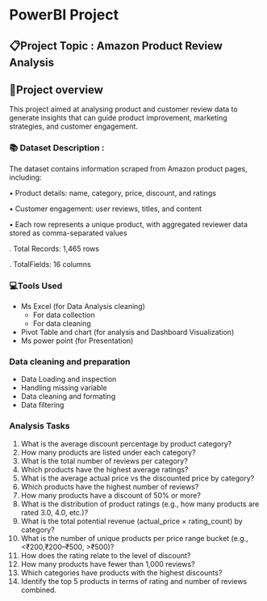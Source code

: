 # PowerBI Project 

## 📋Project Topic : Amazon Product Review Analysis

## 📔Project overview
This project aimed at analysing product and customer review data to generate insights that can guide product improvement, marketing strategies, and customer engagement.

### 📚 Dataset Description : 
The dataset contains information scraped from Amazon product pages, including:

• Product details: name, category, price, discount, and ratings

• Customer engagement: user reviews, titles, and content

• Each row represents a unique product, with aggregated reviewer data stored as comma-separated values

  . Total Records: 1,465 rows

  . TotalFields: 16 columns
  
  ### 💻Tools Used
- Ms Excel (for Data Analysis cleaning)
  - For data collection
  - For data cleaning
- Pivot Table and chart (for analysis and Dashboard Visualization)
- Ms power point (for Presentation)

### Data cleaning and preparation
- Data Loading and inspection
- Handling missing variable
- Data cleaning and formating
- Data filtering
### Analysis Tasks
1. What is the average discount percentage by product category?
2. How many products are listed under each category?
3. What is the total number of reviews per category?
4. Which products have the highest average ratings?
5. What is the average actual price vs the discounted price by category?
6. Which products have the highest number of reviews?
7. How many products have a discount of 50% or more?
8. What is the distribution of product ratings (e.g., how many products are rated 3.0, 4.0, etc.)?
9. What is the total potential revenue (actual_price × rating_count) by category?
10. What is the number of unique products per price range bucket (e.g., <₹200,₹200–₹500, >₹500)?
11. How does the rating relate to the level of discount?
12. How many products have fewer than 1,000 reviews?
13. Which categories have products with the highest discounts?
14. Identify the top 5 products in terms of rating and number of reviews combined.
